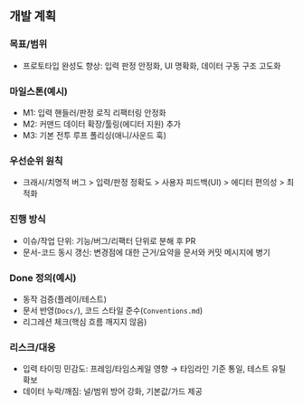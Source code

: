 ## 개발 계획

### 목표/범위
- 프로토타입 완성도 향상: 입력 판정 안정화, UI 명확화, 데이터 구동 구조 고도화

### 마일스톤(예시)
- M1: 입력 핸들러/판정 로직 리팩터링 안정화
- M2: 커맨드 데이터 확장/툴링(에디터 지원) 추가
- M3: 기본 전투 루프 폴리싱(애니/사운드 훅)

### 우선순위 원칙
- 크래시/치명적 버그 > 입력/판정 정확도 > 사용자 피드백(UI) > 에디터 편의성 > 최적화

### 진행 방식
- 이슈/작업 단위: 기능/버그/리팩터 단위로 분해 후 PR
- 문서-코드 동시 갱신: 변경점에 대한 근거/요약을 문서와 커밋 메시지에 병기

### Done 정의(예시)
- 동작 검증(플레이/테스트)
- 문서 반영(`Docs/`), 코드 스타일 준수(`Conventions.md`)
- 리그레션 체크(핵심 흐름 깨지지 않음)

### 리스크/대응
- 입력 타이밍 민감도: 프레임/타임스케일 영향 → 타임라인 기준 통일, 테스트 유틸 확보
- 데이터 누락/깨짐: 널/범위 방어 강화, 기본값/가드 제공



